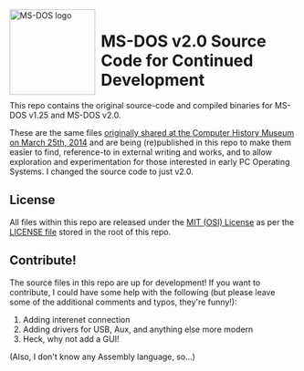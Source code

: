 <img width="150" height="150" align="left" style="float: left; margin: 0 10px 0 0;" alt="MS-DOS logo" src="https://github.com/Microsoft/MS-DOS/blob/master/msdos-logo.png">   

# MS-DOS v2.0 Source Code for Continued Development
This repo contains the original source-code and compiled binaries for MS-DOS v1.25 and MS-DOS v2.0.

These are the same files [originally shared at the Computer History Museum on March 25th, 2014]( http://www.computerhistory.org/atchm/microsoft-ms-dos-early-source-code/) and are being (re)published in this repo to make them easier to find, reference-to in external writing and works, and to allow exploration and experimentation for those interested in early PC Operating Systems. I changed the source code to just v2.0. 

## License
All files within this repo are released under the [MIT (OSI) License]( https://en.wikipedia.org/wiki/MIT_License) as per the [LICENSE file](/LICENSE.md) stored in the root of this repo.

## Contribute!
The source files in this repo are up for development! If you want to contribute, I could have some help with the following (but please leave some of the additional comments and typos, they're funny!): 

1. Adding interenet connection
2. Adding drivers for USB, Aux, and anything else more modern
3. Heck, why not add a GUI!

(Also, I don't know any Assembly language, so...)

